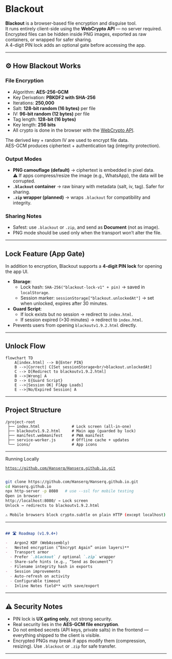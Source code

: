 #  Blackout

**Blackout** is a browser-based file encryption and disguise tool.  
It runs entirely client-side using the **WebCrypto API** — no server required.  
Encrypted files can be hidden inside PNG images, exported as raw containers, or wrapped for safer sharing.  
A 4-digit PIN lock adds an optional gate before accessing the app.

---

## ⚙️ How Blackout Works

###  File Encryption
- Algorithm: **AES-256-GCM**
- Key Derivation: **PBKDF2 with SHA-256**
- Iterations: **250,000**
- Salt: **128-bit random (16 bytes)** per file
- IV: **96-bit random (12 bytes)** per file
- Tag length: **128-bit (16 bytes)**
- Key length: **256 bits**
- All crypto is done in the browser with the [WebCrypto API](https://developer.mozilla.org/en-US/docs/Web/API/Web_Crypto_API).

The derived key + random IV are used to encrypt file data.  
AES-GCM produces ciphertext + authentication tag (integrity protection).

###  Output Modes
- **PNG camouflage (default)** → ciphertext is embedded in pixel data.  
  ⚠️ If apps compress/resize the image (e.g., WhatsApp), the data will be corrupted.  
- **`.blackout` container** → raw binary with metadata (salt, iv, tag). Safer for sharing.  
- **`.zip` wrapper (planned)** → wraps `.blackout` for compatibility and integrity.

###  Sharing Notes
- Safest: use `.blackout` or `.zip`, and send as **Document** (not as image).  
- PNG mode should be used only when the transport won’t alter the file.

---

##  Lock Feature (App Gate)

In addition to encryption, Blackout supports a **4-digit PIN lock** for opening the app UI.

- **Storage**:  
  - Lock hash: `SHA-256("blackout-lock-v1" + pin)` → saved in `localStorage`.  
  - Session marker: `sessionStorage["blackout.unlockedAt"]` → set when unlocked, expires after 30 minutes.  
- **Guard Script**:  
  - If lock exists but no session → redirect to `index.html`.  
  - If session expired (>30 minutes) → redirect to `index.html`.  
- Prevents users from opening `blackoutv1.9.2.html` directly.

---

##  Unlock Flow

```mermaid
flowchart TD
    A[index.html] --> B{Enter PIN}
    B -->|Correct| C[Set sessionStorage<br/>blackout.unlockedAt]
    C --> D[Redirect to blackoutv1.9.2.html]
    B -->|Wrong| A
    D --> E{Guard Script}
    E -->|Session OK| F[App Loads]
    E -->|No/Expired Session| A 
```

---

##  Project Structure

```text
/project-root
 ├── index.html              # Lock screen (all-in-one)
 ├── blackoutv1.9.2.html     # Main app (guarded by lock)
 ├── manifest.webmanifest    # PWA manifest
 ├── service-worker.js       # Offline cache + updates
 └── icons/                  # App icons
```

---

Running Locally

 [`https://github.com/Hanserq/Hanserq.github.io.git`](https://github.com/Hanserq/Hanserq.github.io.git)
```bash

git clone https://github.com/Hanserq/Hanserq.github.io.git
cd Hanserq.github.io
npx http-server -p 8080   # use --ssl for mobile testing
Open in browser:
http://localhost:8080/ → Lock screen
Unlock → redirects to blackoutv1.9.2.html

⚠️ Mobile browsers block crypto.subtle on plain HTTP (except localhost). Use HTTPS.

```
---
```markdown

## 🛣️ Roadmap (v1.9.4+)

-   Argon2 KDF (WebAssembly)
-   Nested encryption (“Encrypt Again” onion layers)**
-   Transport armor
  - Prefer `.blackout` / optional `.zip` wrapper
  - Share-safe hints (e.g., “Send as Document”)
  - Filename integrity hash in exports
-   Session improvements
  - Auto-refresh on activity
  - Configurable timeout
-   Inline Notes field** with save/export

```
---

## ⚠️ Security Notes

- PIN lock is **UX gating only**, not strong security.  
- Real security lies in the **AES-GCM file encryption**.  
- Do not embed secrets (API keys, private salts) in the frontend — everything shipped to the client is visible.  
- Encrypted PNGs may break if apps modify them (compression, resizing). Use `.blackout` or `.zip` for safe transfer.

---
